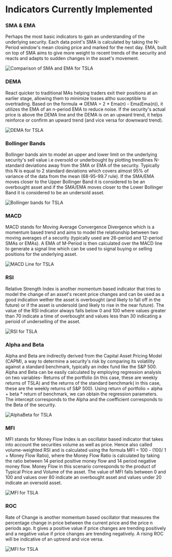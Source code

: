 # Indicators Currently Implemented


### SMA & EMA 

Perhaps the most basic indicators to gain an understanding of the underlying security. Each data point's SMA is calculated by taking the N-Period window's mean closing price and marked for the next day. EMA, built on top of SMA aims to give more weight to recent trends of the security and reacts and adapts to sudden changes in the asset's movement.


![Comparison of SMA and EMA for TSLA](https://github.com/ChetanTayal138/Trading-Toolkit/blob/main/images/sma_ema.png)


### DEMA

React quicker to traditional MAs helping traders exit their positions at an earlier stage, allowing them to minimize losses altho susceptible to overtrading. Based on the formula => DEMA = 2 * Ema(n) - Ema(Ema(n)), it utilizes the EMA of an n-period EMA to reduce noise. If the security's actual price is above the DEMA line and the DEMA is on an upward trend, it helps reinforce or confirm an upward trend (and vice versa for downward trend).

![DEMA for TSLA](https://github.com/ChetanTayal138/Trading-Toolkit/blob/main/images/double_exponential_ma.png)


### Bollinger Bands

Bollinger bands aim to model an upper and lower limit on the underlying security's sell value i.e oversold or underbought by plotting trendlines N-standard deviations away from the SMA or EMA of the security. Typically this N is equal to 2 standard deviations which covers almost 95% of variance of the data from the mean (68-95-99.7 rule). If the SMA/EMA moves closer to the Upper Bollinger Band it is considered to be an overbought asset and if the SMA/EMA moves closer to the Lower Bollinger Band it is considered to be an undersold asset. 


![Bollinger bands for TSLA](https://github.com/ChetanTayal138/Trading-Toolkit/blob/main/images/bollinger.png)



### MACD 

MACD stands for Moving Average Convergence Divergence which is a momentum based trend and aims to model the relationship between two moving averages of a security (typically used are 26-period and 12-period SMAs or EMAs). A EMA of M-Period is then calculated over the MACD line to generate a signal line which can be used to signal buying or selling positions for the underlying asset.


![MACD Line for TSLA](https://github.com/ChetanTayal138/Trading-Toolkit/blob/main/images/macd.png)


### RSI 

Relative Strength Index is another momentum based indicator that tries to model the change of an asset's recent price changes and can be used as a good indication wether the asset is overbought (and likely to fall off in the future) or if the asset is undersold (and likely to rise in the near future). The value of the RSI indicator always falls below 0 and 100 where values greater than 70 indicate a time of overbought and values less than 30 indicating a perioid of underselling of the asset.




![RSI for TSLA](https://github.com/ChetanTayal138/Trading-Toolkit/blob/main/images/rsi.png)


### Alpha and Beta

Alpha and Beta are indirectly derived from the Capital Asset Pricing Model (CAPM), a way to determine a security's risk by comparing its volatility against a standard benchmark, typically an index fund like the S&P 500. Alpha and Beta can be easily calculated by employing regression analysis on two variables- Returns of the portfolio (in this case, these are weekly returns of TSLA) and the returns of the standard benchmark( in this case, these are the weekly returns of S&P 500). Using return of portfolio = alpha + beta * return of benchmark, we can obtain the regression parameters. The intercept corresponds to the Alpha and the coefficient corresponds to the Beta of the security.

![AlphaBeta for TSLA](https://github.com/ChetanTayal138/Trading-Toolkit/blob/main/images/alphabeta.png)


### MFI

MFI stands for Money Flow Index is an oscillator based indicator that takes into account the securities volume as well as price. Hence also called volume-weighted RSI and is calculated using the formula MFI = 100 - (100/ 1 + Money Flow Ratio), where the Money Flow Ratio is calculated by taking the ratio between 14 period positive money flow and 14 period negative money flow. Money Flow in this scenario corresponds to the product of Typical Price and Volume of the asset. The value of MFI falls between 0 and 100 and values over 80 indicate an overbought asset and values under 20 indicate an oversold asset.

![MFI for TSLA](https://github.com/ChetanTayal138/Trading-Toolkit/blob/main/images/mfi.png)



### ROC

Rate of Change is another momentum based oscillator that measures the percentage change in price between the current price and the price n periods ago. It gives a positive value if price changes are trending positively and a negative value if price changes are trending negatively. A rising ROC will be indicative of an uptrend and vice versa.

![MFI for TSLA](https://github.com/ChetanTayal138/Trading-Toolkit/blob/main/images/roc.png)
